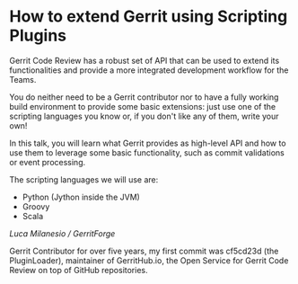 # How to extend Gerrit using Scripting Plugins

Gerrit Code Review has a robust set of API that can be used
to extend its functionalities and provide a more integrated
development workflow for the Teams.

You do neither need to be a Gerrit contributor nor to have
a fully working build environment to provide some basic
extensions: just use one of the scripting languages you know
or, if you don't like any of them, write your own!

In this talk, you will learn what Gerrit provides as
high-level API and how to use them to leverage some basic
functionality, such as commit validations or event
processing.

The scripting languages we will use are:
- Python (Jython inside the JVM)
- Groovy
- Scala

*Luca Milanesio / GerritForge*

Gerrit Contributor for over five years, my first commit
was cf5cd23d (the PluginLoader), maintainer of
GerritHub.io, the Open Service for Gerrit Code Review
on top of GitHub repositories.
